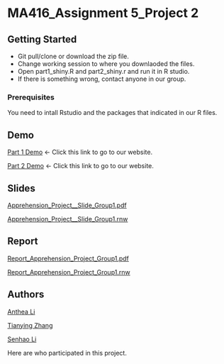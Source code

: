 # MA416_Assignment 5_Project 2


## Getting Started

*  Git pull/clone or download the zip file.
*  Change working session to where you downlaoded the files.
*  Open part1_shiny.R and part2_shiny.r and run it in R studio.
*  If there is something wrong, contact anyone in our group.

### Prerequisites

You need to intall Rstudio and the packages that indicated in our R files.

## Demo

[Part 1 Demo](https://tianyingtina.shinyapps.io/hw5_part1/) ← Click this link to go to our website.


[Part 2 Demo](https://antheali.shinyapps.io/Assignment5_Project2/) ← Click this link to go to our website.

## Slides

[Apprehension_Project__Slide_Group1.pdf](http://bit.ly/2ERLQgN)


[Apprehension_Project__Slide_Group1.rnw](http://bit.ly/2Gv7dSm)

## Report

[Report_Apprehension_Project_Group1.pdf](http://bit.ly/2C8pC9n)

[Report_Apprehension_Project_Group1.rnw](http://bit.ly/2CyYEnl)

## Authors

[Anthea Li](https://github.com/AntheaLi)


[Tianying Zhang](https://github.com/TianyingTina)


[Senhao Li](https://github.com/robinlish) 

Here are who participated in this project.
